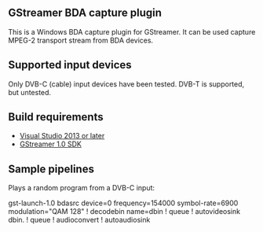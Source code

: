 ## GStreamer BDA capture plugin
This is a Windows BDA capture plugin for GStreamer. It can be used capture
MPEG-2 transport stream from BDA devices.

## Supported input devices

Only DVB-C (cable) input devices have been tested. DVB-T is supported, but
untested.

## Build requirements
- [Visual Studio 2013 or later](https://www.visualstudio.com/)
- [GStreamer 1.0 SDK](http://gstreamer.freedesktop.org/data/pkg/windows/)

## Sample pipelines

Plays a random program from a DVB-C input:

gst-launch-1.0 bdasrc device=0 frequency=154000 symbol-rate=6900 modulation="QAM 128" ! decodebin name=dbin ! queue ! autovideosink dbin. ! queue ! audioconvert ! autoaudiosink
